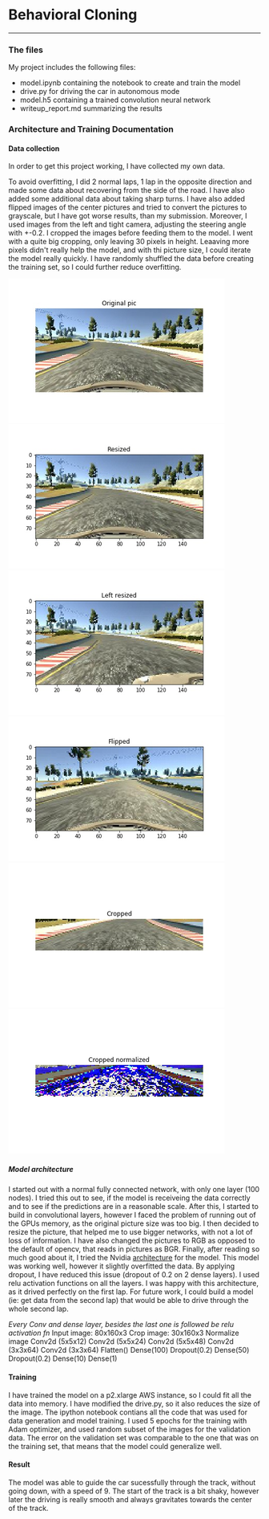 # **Behavioral Cloning** 

---
### The files

My project includes the following files:
* model.ipynb containing the notebook to create and train the model
* drive.py for driving the car in autonomous mode
* model.h5 containing a trained convolution neural network 
* writeup_report.md summarizing the results

### Architecture and Training Documentation 

#### Data collection

In order to get this project working, I have collected my own data.

To avoid overfitting, I did 2 normal laps, 1 lap in the opposite direction and made some data about recovering from the side of the road. I have also added some additional data about taking sharp turns. I have also added flipped images of the center pictures and tried to convert the pictures to grayscale, but I have got worse results, than my submission. Moreover, I used images from the left and tight camera, adjusting the steering angle with +-0.2.
I cropped the images before feeding them to the model. I went with a quite big cropping, only leaving 30 pixels in height. Leaaving more pixels didn't really help the model, and with thi picture size, I could iterate the model really quickly.
I have randomly shuffled the data before creating the training set, so I could further reduce overfitting.

![](https://github.com/puhazoli/sdcnd-project3/blob/master/pics/original.jpg)
![](https://github.com/puhazoli/sdcnd-project3/blob/master/pics/resized.jpg)
![](https://github.com/puhazoli/sdcnd-project3/blob/master/pics/left_resized.jpg)
![](https://github.com/puhazoli/sdcnd-project3/blob/master/pics/flipped.jpg)
![](https://github.com/puhazoli/sdcnd-project3/blob/master/pics/cropped.jpg)
![](https://github.com/puhazoli/sdcnd-project3/blob/master/pics/cropped_normalizes.jpg)

##### Model architecture

I started out with a normal fully connected network, with only one layer (100 nodes). I tried this out to see, if the model is receiveing the data correctly and to see if the predictions are in a reasonable scale. After this, I started to build in convolutional layers, however I faced the problem of running out of the GPUs memory, as the original picture size was too big. I then decided to resize the picture, that helped me to use bigger networks, with not a lot of loss of information. I have also changed the pictures to RGB as opposed to the default of opencv, that reads in pictures as BGR. 
Finally, after reading so much good about it, I tried the Nvidia [architecture](https://devblogs.nvidia.com/deep-learning-self-driving-cars/) for the model. This model was working well, however it slightly overfitted the data. By applying dropout, I have reduced this issue (dropout of 0.2 on 2 dense layers). I used relu activation functions on all the layers. I was happy with this architecture, as it drived perfectly on the first lap. For future work, I could build a model (ie: get data from the second lap) that would be able to drive through the whole second lap.

*Every Conv and dense layer, besides the last one is followed be relu activation fn*
Input image: 80x160x3
Crop image:  30x160x3
Normalize image
Conv2d (5x5x12)
Conv2d (5x5x24)
Conv2d (5x5x48)
Conv2d (3x3x64)
Conv2d (3x3x64)
Flatten()
Dense(100)
Dropout(0.2)
Dense(50)
Dropout(0.2)
Dense(10)
Dense(1)

#### Training

I have trained the model on a p2.xlarge AWS instance, so I could fit all the data into memory. I have modified the drive.py, so it also reduces the size of the image. The ipython notebook contians all the code that was used for data generation and model training. I used 5 epochs for the training with Adam optimizer, and used random subset of the images for the validation data. The error on the validation set was comparable to the one that was on the training set, that means that the model could generalize well.

#### Result
The model was able to guide the car sucessfully through the track, without going down, with a speed of 9. The start of the track is a bit shaky, however later the driving is really smooth and always gravitates towards the center of the track. 
